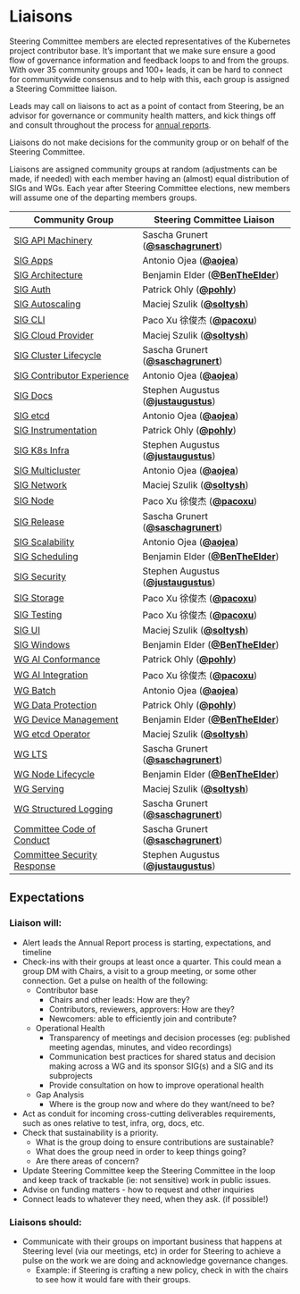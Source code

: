 <!---
This is an autogenerated file!

Please do not edit this file directly, but instead make changes to the
sigs.yaml file in the project root.

To understand how this file is generated, see https://git.k8s.io/community/generator/README.md
--->

# Liaisons

Steering Committee members are elected representatives of the Kubernetes
project contributor base. It’s important that we make sure ensure a good
flow of governance information and feedback loops to and from the 
groups. With over 35 community groups and 100+ leads, it can be hard to 
connect for communitywide consensus and to help with this, each group 
is assigned a Steering Committee liaison. 

Leads may call on liaisons to act as a point of contact from Steering, 
be an advisor for governance or community health matters, and kick
things off and consult throughout the process for [annual reports](committee-steering/governance/annual-reports.md).

Liaisons do not make decisions for the community group or on behalf of
the Steering Committee.

Liaisons are assigned community groups at random (adjustments can be
made, if needed) with each member having an (almost) equal distribution
of SIGs and WGs. Each year after Steering Committee elections, new 
members will assume one of the departing members groups. 

| Community Group            | Steering Committee Liaison |
| -------------------------- | -------------------------- |
| [SIG API Machinery](sig-api-machinery/README.md) | Sascha Grunert (**[@saschagrunert](https://github.com/saschagrunert)**) |
| [SIG Apps](sig-apps/README.md) | Antonio Ojea (**[@aojea](https://github.com/aojea)**) |
| [SIG Architecture](sig-architecture/README.md) | Benjamin Elder (**[@BenTheElder](https://github.com/BenTheElder)**) |
| [SIG Auth](sig-auth/README.md) | Patrick Ohly (**[@pohly](https://github.com/pohly)**) |
| [SIG Autoscaling](sig-autoscaling/README.md) | Maciej Szulik (**[@soltysh](https://github.com/soltysh)**) |
| [SIG CLI](sig-cli/README.md) | Paco Xu 徐俊杰 (**[@pacoxu](https://github.com/pacoxu)**) |
| [SIG Cloud Provider](sig-cloud-provider/README.md) | Maciej Szulik (**[@soltysh](https://github.com/soltysh)**) |
| [SIG Cluster Lifecycle](sig-cluster-lifecycle/README.md) | Sascha Grunert (**[@saschagrunert](https://github.com/saschagrunert)**) |
| [SIG Contributor Experience](sig-contributor-experience/README.md) | Antonio Ojea (**[@aojea](https://github.com/aojea)**) |
| [SIG Docs](sig-docs/README.md) | Stephen Augustus (**[@justaugustus](https://github.com/justaugustus)**) |
| [SIG etcd](sig-etcd/README.md) | Antonio Ojea (**[@aojea](https://github.com/aojea)**) |
| [SIG Instrumentation](sig-instrumentation/README.md) | Patrick Ohly (**[@pohly](https://github.com/pohly)**) |
| [SIG K8s Infra](sig-k8s-infra/README.md) | Stephen Augustus (**[@justaugustus](https://github.com/justaugustus)**) |
| [SIG Multicluster](sig-multicluster/README.md) | Antonio Ojea (**[@aojea](https://github.com/aojea)**) |
| [SIG Network](sig-network/README.md) | Maciej Szulik (**[@soltysh](https://github.com/soltysh)**) |
| [SIG Node](sig-node/README.md) | Paco Xu 徐俊杰 (**[@pacoxu](https://github.com/pacoxu)**) |
| [SIG Release](sig-release/README.md) | Sascha Grunert (**[@saschagrunert](https://github.com/saschagrunert)**) |
| [SIG Scalability](sig-scalability/README.md) | Antonio Ojea (**[@aojea](https://github.com/aojea)**) |
| [SIG Scheduling](sig-scheduling/README.md) | Benjamin Elder (**[@BenTheElder](https://github.com/BenTheElder)**) |
| [SIG Security](sig-security/README.md) | Stephen Augustus (**[@justaugustus](https://github.com/justaugustus)**) |
| [SIG Storage](sig-storage/README.md) | Paco Xu 徐俊杰 (**[@pacoxu](https://github.com/pacoxu)**) |
| [SIG Testing](sig-testing/README.md) | Paco Xu 徐俊杰 (**[@pacoxu](https://github.com/pacoxu)**) |
| [SIG UI](sig-ui/README.md) | Maciej Szulik (**[@soltysh](https://github.com/soltysh)**) |
| [SIG Windows](sig-windows/README.md) | Benjamin Elder (**[@BenTheElder](https://github.com/BenTheElder)**) |
| [WG AI Conformance](wg-ai-conformance/README.md) | Patrick Ohly (**[@pohly](https://github.com/pohly)**) |
| [WG AI Integration](wg-ai-integration/README.md) | Paco Xu 徐俊杰 (**[@pacoxu](https://github.com/pacoxu)**) |
| [WG Batch](wg-batch/README.md) | Antonio Ojea (**[@aojea](https://github.com/aojea)**) |
| [WG Data Protection](wg-data-protection/README.md) | Patrick Ohly (**[@pohly](https://github.com/pohly)**) |
| [WG Device Management](wg-device-management/README.md) | Benjamin Elder (**[@BenTheElder](https://github.com/BenTheElder)**) |
| [WG etcd Operator](wg-etcd-operator/README.md) | Maciej Szulik (**[@soltysh](https://github.com/soltysh)**) |
| [WG LTS](wg-lts/README.md) | Sascha Grunert (**[@saschagrunert](https://github.com/saschagrunert)**) |
| [WG Node Lifecycle](wg-node-lifecycle/README.md) | Benjamin Elder (**[@BenTheElder](https://github.com/BenTheElder)**) |
| [WG Serving](wg-serving/README.md) | Maciej Szulik (**[@soltysh](https://github.com/soltysh)**) |
| [WG Structured Logging](wg-structured-logging/README.md) | Sascha Grunert (**[@saschagrunert](https://github.com/saschagrunert)**) |
| [Committee Code of Conduct](committee-code-of-conduct/README.md) | Sascha Grunert (**[@saschagrunert](https://github.com/saschagrunert)**) |
| [Committee Security Response](committee-security-response/README.md) | Stephen Augustus (**[@justaugustus](https://github.com/justaugustus)**) |
<!-- BEGIN CUSTOM CONTENT -->
## Expectations
### Liaison will: 
- Alert leads the Annual Report process is starting, expectations, and timeline
- Check-ins with their groups at least once a quarter. This could mean a group DM
with Chairs, a visit to a group meeting, or some other connection. Get a pulse 
on health of the following:
  - Contributor base
    - Chairs and other leads: How are they?
    - Contributors, reviewers, approvers: How are they?
    - Newcomers: able to efficiently join and contribute?
  - Operational Health
    - Transparency of meetings and decision processes (eg: published meeting 
  agendas, minutes, and video recordings)
    - Communication best practices for shared status and decision making across 
  a WG and its sponsor SIG(s) and a SIG and its subprojects
    - Provide consultation on how to improve operational health
  - Gap Analysis
    - Where is the group now and where do they want/need to be?
- Act as conduit for incoming cross-cutting deliverables requirements, such as 
ones relative to test, infra, org, docs, etc.
- Check that sustainability is a priority. 
  - What is the group doing to ensure contributions are sustainable? 
  - What does the group need in order to keep things going? 
  - Are there areas of concern?
- Update Steering Committee keep the Steering Committee in the loop and keep 
track of trackable (ie: not sensitive) work in public issues.
- Advise on funding matters - how to request and other inquiries 
- Connect leads to whatever they need, when they ask. (if possible!)

### Liaisons should:
- Communicate with their groups on important business that happens at Steering 
level (via our meetings, etc) in order for Steering to achieve a pulse on the 
work we are doing and acknowledge governance changes. 
  - Example: if Steering is crafting a new policy, check in with the chairs to 
see how it would fare with their groups.

<!-- END CUSTOM CONTENT -->
